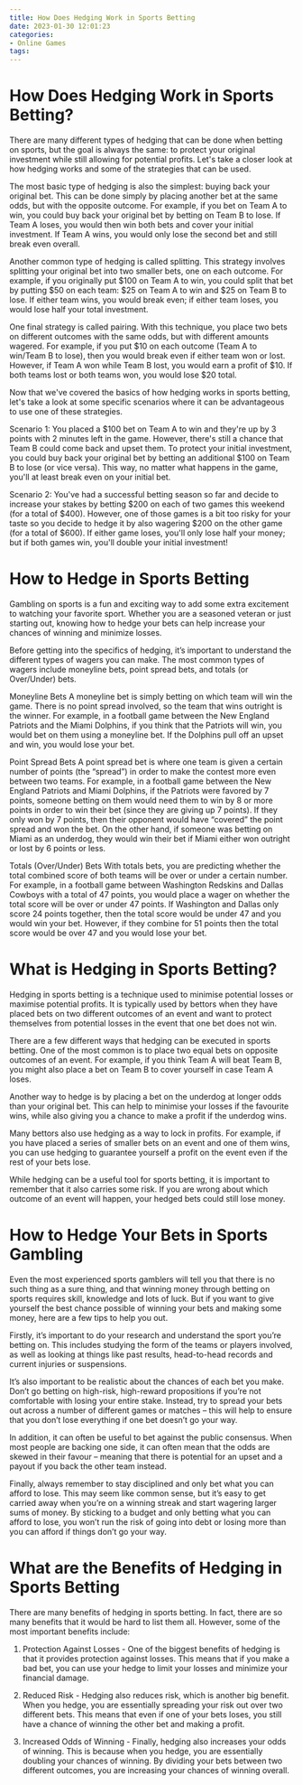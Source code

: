 ```yaml
---
title: How Does Hedging Work in Sports Betting
date: 2023-01-30 12:01:23
categories:
- Online Games
tags:
---
```



#  How Does Hedging Work in Sports Betting?

There are many different types of hedging that can be done when betting on sports, but the goal is always the same: to protect your original investment while still allowing for potential profits. Let's take a closer look at how hedging works and some of the strategies that can be used.

The most basic type of hedging is also the simplest: buying back your original bet. This can be done simply by placing another bet at the same odds, but with the opposite outcome. For example, if you bet on Team A to win, you could buy back your original bet by betting on Team B to lose. If Team A loses, you would then win both bets and cover your initial investment. If Team A wins, you would only lose the second bet and still break even overall.

Another common type of hedging is called splitting. This strategy involves splitting your original bet into two smaller bets, one on each outcome. For example, if you originally put $100 on Team A to win, you could split that bet by putting $50 on each team: $25 on Team A to win and $25 on Team B to lose. If either team wins, you would break even; if either team loses, you would lose half your total investment.

One final strategy is called pairing. With this technique, you place two bets on different outcomes with the same odds, but with different amounts wagered. For example, if you put $10 on each outcome (Team A to win/Team B to lose), then you would break even if either team won or lost. However, if Team A won while Team B lost, you would earn a profit of $10. If both teams lost or both teams won, you would lose $20 total.

Now that we've covered the basics of how hedging works in sports betting, let's take a look at some specific scenarios where it can be advantageous to use one of these strategies.

Scenario 1: You placed a $100 bet on Team A to win and they're up by 3 points with 2 minutes left in the game. However, there's still a chance that Team B could come back and upset them. To protect your initial investment, you could buy back your original bet by betting an additional $100 on Team B to lose (or vice versa). This way, no matter what happens in the game, you'll at least break even on your initial bet.

Scenario 2: You've had a successful betting season so far and decide to increase your stakes by betting $200 on each of two games this weekend (for a total of $400). However, one of those games is a bit too risky for your taste so you decide to hedge it by also wagering $200 on the other game (for a total of $600). If either game loses, you'll only lose half your money; but if both games win, you'll double your initial investment!

#  How to Hedge in Sports Betting 

Gambling on sports is a fun and exciting way to add some extra excitement to watching your favorite sport. Whether you are a seasoned veteran or just starting out, knowing how to hedge your bets can help increase your chances of winning and minimize losses.

Before getting into the specifics of hedging, it’s important to understand the different types of wagers you can make. The most common types of wagers include moneyline bets, point spread bets, and totals (or Over/Under) bets.

Moneyline Bets
A moneyline bet is simply betting on which team will win the game. There is no point spread involved, so the team that wins outright is the winner. For example, in a football game between the New England Patriots and the Miami Dolphins, if you think that the Patriots will win, you would bet on them using a moneyline bet. If the Dolphins pull off an upset and win, you would lose your bet.

Point Spread Bets
A point spread bet is where one team is given a certain number of points (the “spread”) in order to make the contest more even between two teams. For example, in a football game between the New England Patriots and Miami Dolphins, if the Patriots were favored by 7 points, someone betting on them would need them to win by 8 or more points in order to win their bet (since they are giving up 7 points). If they only won by 7 points, then their opponent would have “covered” the point spread and won the bet. On the other hand, if someone was betting on Miami as an underdog, they would win their bet if Miami either won outright or lost by 6 points or less.

Totals (Over/Under) Bets
With totals bets, you are predicting whether the total combined score of both teams will be over or under a certain number. For example, in a football game between Washington Redskins and Dallas Cowboys with a total of 47 points, you would place a wager on whether the total score will be over or under 47 points. If Washington and Dallas only score 24 points together, then the total score would be under 47 and you would win your bet. However, if they combine for 51 points then the total score would be over 47 and you would lose your bet.

#  What is Hedging in Sports Betting? 

Hedging in sports betting is a technique used to minimise potential losses or maximise potential profits. It is typically used by bettors when they have placed bets on two different outcomes of an event and want to protect themselves from potential losses in the event that one bet does not win.

There are a few different ways that hedging can be executed in sports betting. One of the most common is to place two equal bets on opposite outcomes of an event. For example, if you think Team A will beat Team B, you might also place a bet on Team B to cover yourself in case Team A loses.

Another way to hedge is by placing a bet on the underdog at longer odds than your original bet. This can help to minimise your losses if the favourite wins, while also giving you a chance to make a profit if the underdog wins.

Many bettors also use hedging as a way to lock in profits. For example, if you have placed a series of smaller bets on an event and one of them wins, you can use hedging to guarantee yourself a profit on the event even if the rest of your bets lose.

While hedging can be a useful tool for sports betting, it is important to remember that it also carries some risk. If you are wrong about which outcome of an event will happen, your hedged bets could still lose money.

#  How to Hedge Your Bets in Sports Gambling 

Even the most experienced sports gamblers will tell you that there is no such thing as a sure thing, and that winning money through betting on sports requires skill, knowledge and lots of luck. But if you want to give yourself the best chance possible of winning your bets and making some money, here are a few tips to help you out.

 Firstly, it’s important to do your research and understand the sport you’re betting on. This includes studying the form of the teams or players involved, as well as looking at things like past results, head-to-head records and current injuries or suspensions.

It’s also important to be realistic about the chances of each bet you make. Don’t go betting on high-risk, high-reward propositions if you’re not comfortable with losing your entire stake. Instead, try to spread your bets out across a number of different games or matches – this will help to ensure that you don’t lose everything if one bet doesn’t go your way.

In addition, it can often be useful to bet against the public consensus. When most people are backing one side, it can often mean that the odds are skewed in their favour – meaning that there is potential for an upset and a payout if you back the other team instead.

Finally, always remember to stay disciplined and only bet what you can afford to lose. This may seem like common sense, but it’s easy to get carried away when you’re on a winning streak and start wagering larger sums of money. By sticking to a budget and only betting what you can afford to lose, you won’t run the risk of going into debt or losing more than you can afford if things don’t go your way.

#  What are the Benefits of Hedging in Sports Betting

There are many benefits of hedging in sports betting. In fact, there are so many benefits that it would be hard to list them all. However, some of the most important benefits include:

1) Protection Against Losses - One of the biggest benefits of hedging is that it provides protection against losses. This means that if you make a bad bet, you can use your hedge to limit your losses and minimize your financial damage.

2) Reduced Risk - Hedging also reduces risk, which is another big benefit. When you hedge, you are essentially spreading your risk out over two different bets. This means that even if one of your bets loses, you still have a chance of winning the other bet and making a profit.

3) Increased Odds of Winning - Finally, hedging also increases your odds of winning. This is because when you hedge, you are essentially doubling your chances of winning. By dividing your bets between two different outcomes, you are increasing your chances of winning overall.